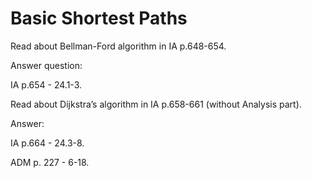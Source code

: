 # Basic Shortest Paths

Read about Bellman-Ford algorithm in IA p.648-654.

Answer question:

IA p.654 - 24.1-3.

Read about Dijkstra’s algorithm in IA p.658-661 (without Analysis part).

Answer:

IA p.664 - 24.3-8.

ADM p. 227 - 6-18.
